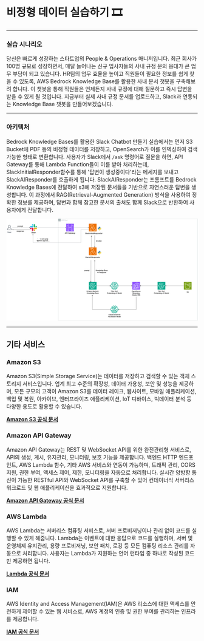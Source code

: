 # 비정형 데이터 실습하기 🎞️

---

### 실습 시나리오
당신은 빠르게 성장하는 스타트업의 People & Operations 매니저입니다. 최근 회사가 100명 규모로 성장하면서, 매달 늘어나는 신규 입사자들의 사내 규정 문의 응대가 큰 업무 부담이 되고 있습니다. HR팀의 업무 효율을 높이고 직원들이 필요한 정보를 쉽게 찾을 수 있도록, AWS Bedrock Knowledge Base를 활용한 사내 문서 챗봇을 구축해보려 합니다. 이 챗봇을 통해 직원들은 언제든지 사내 규정에 대해 질문하고 즉시 답변을 받을 수 있게 될 것입니다. 지금부터 실제 사내 규정 문서를 업로드하고, Slack과 연동되는 Knowledge Base 챗봇을 만들어보겠습니다.

---


### 아키텍처
Bedrock Knowledge Bases를 활용한 Slack Chatbot 만들기 실습에서는 먼저 S3 Bucket에 PDF 등의 비정형 데이터를 저장하고, OpenSearch가 이를 인덱싱하여 검색 가능한 형태로 변환합니다. 사용자가 Slack에서 `/ask` 명령어로 질문을 하면, API Gateway를 통해 Lambda Function들이 이를 받아 처리하는데, SlackInitialResponder함수를 통해 '답변이 생성중이다'라는 메세지를 보내고 SlackAIResponder를 호출하게 됩니다. SlackAIResponder는 프롬프트를 Bedrock Knowledge Bases에 전달하여 s3에 저장된 문서들을 기반으로 자연스러운 답변을 생성합니다. 이 과정에서 RAG(Retrieval-Augmented Generation) 방식을 사용하여 정확한 정보를 제공하며, 답변과 함께 참고한 문서의 출처도 함께 Slack으로 반환하여 사용자에게 전달합니다.

![architecture](img/AUSG_Architecture_fin2.png)

---

## 기타 서비스

### Amazon S3
Amazon S3(Simple Storage Service)는 데이터를 저장하고 검색할 수 있는 객체 스토리지 서비스입니다. 업계 최고 수준의 확장성, 데이터 가용성, 보안 및 성능을 제공하며, 모든 규모의 고객이 Amazon S3를 데이터 레이크, 웹사이트, 모바일 애플리케이션, 백업 및 복원, 아카이브, 엔터프라이즈 애플리케이션, IoT 디바이스, 빅데이터 분석 등 다양한 용도로 활용할 수 있습니다.

[**Amazon S3 공식 문서**](https://docs.aws.amazon.com/ko_kr/AmazonS3/latest/userguide/Welcome.html)


### Amazon API Gateway
Amazon API Gateway는 REST 및 WebSocket API를 위한 완전관리형 서비스로, API의 생성, 게시, 유지관리, 모니터링, 보호 기능을 제공합니다. 백엔드 HTTP 엔드포인트, AWS Lambda 함수, 기타 AWS 서비스와 연동이 가능하며, 트래픽 관리, CORS 지원, 권한 부여, 액세스 제어, 제한, 모니터링을 자동으로 처리합니다. 실시간 양방향 통신이 가능한 RESTful API와 WebSocket API를 구축할 수 있어 컨테이너식 서버리스 워크로드 및 웹 애플리케이션을 효과적으로 지원합니다.

[**Amazon API Gateway 공식 문서**](https://docs.aws.amazon.com/ko_kr/apigateway/latest/developerguide/welcome.html)


### AWS Lambda
AWS Lambda는 서버리스 컴퓨팅 서비스로, 서버 프로비저닝이나 관리 없이 코드를 실행할 수 있게 해줍니다. Lambda는 이벤트에 대한 응답으로 코드를 실행하며, 서버 및 운영체제 유지관리, 용량 프로비저닝, 보안 패치, 로깅 등 모든 컴퓨팅 리소스 관리를 자동으로 처리합니다. 사용자는 Lambda가 지원하는 언어 런타임 중 하나로 작성된 코드만 제공하면 됩니다.

[**Lambda 공식 문서**](https://docs.aws.amazon.com/ko_kr/lambda/latest/dg/welcome.html)


### IAM
AWS Identity and Access Management(IAM)은 AWS 리소스에 대한 액세스를 안전하게 제어할 수 있는 웹 서비스로, AWS 계정의 인증 및 권한 부여를 관리하는 인프라를 제공합니다.

[**IAM 공식 문서**](https://docs.aws.amazon.com/ko_kr/IAM/latest/UserGuide/introduction.html)
